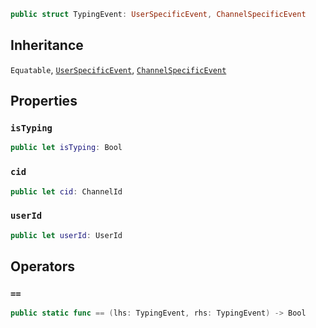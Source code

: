 
``` swift
public struct TypingEvent: UserSpecificEvent, ChannelSpecificEvent 
```

## Inheritance

`Equatable`, [`UserSpecificEvent`](/UserSpecificEvent), [`ChannelSpecificEvent`](/ChannelSpecificEvent)

## Properties

### `isTyping`

``` swift
public let isTyping: Bool
```

### `cid`

``` swift
public let cid: ChannelId
```

### `userId`

``` swift
public let userId: UserId
```

## Operators

### `==`

``` swift
public static func == (lhs: TypingEvent, rhs: TypingEvent) -> Bool 
```

